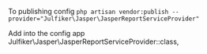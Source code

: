 To publishing config
`php artisan vendor:publish --provider="Julfiker\Jasper\JasperReportServiceProvider"`

Add into the config app
Julfiker\Jasper\JasperReportServiceProvider::class,

